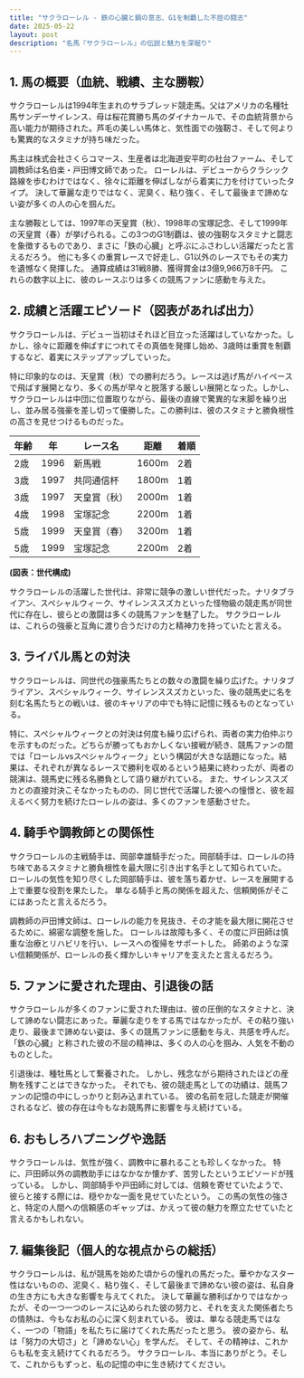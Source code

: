 ```yaml
---
title: "サクラローレル - 鉄の心臓と鋼の意志、G1を制覇した不屈の闘志"
date: 2025-05-22
layout: post
description: "名馬『サクラローレル』の伝説と魅力を深堀り"
---
```


## 1. 馬の概要（血統、戦績、主な勝鞍）

サクラローレルは1994年生まれのサラブレッド競走馬。父はアメリカの名種牡馬サンデーサイレンス、母は桜花賞勝ち馬のダイナカールで、その血統背景から高い能力が期待された。芦毛の美しい馬体と、気性面での強靭さ、そして何よりも驚異的なスタミナが持ち味だった。

馬主は株式会社さくらコマース、生産者は北海道安平町の社台ファーム、そして調教師は名伯楽・戸田博文師であった。  ローレルは、デビューからクラシック路線を歩むわけではなく、徐々に距離を伸ばしながら着実に力を付けていったタイプ。  決して華麗な走りではなく、泥臭く、粘り強く、そして最後まで諦めない姿が多くの人の心を掴んだ。

主な勝鞍としては、1997年の天皇賞（秋）、1998年の宝塚記念、そして1999年の天皇賞（春）が挙げられる。この3つのG1制覇は、彼の強靭なスタミナと闘志を象徴するものであり、まさに「鉄の心臓」と呼ぶにふさわしい活躍だったと言えるだろう。  他にも多くの重賞レースで好走し、G1以外のレースでもその実力を遺憾なく発揮した。  通算成績は31戦8勝、獲得賞金は3億9,966万8千円。  これらの数字以上に、彼のレースぶりは多くの競馬ファンに感動を与えた。


## 2. 成績と活躍エピソード（図表があれば出力）

サクラローレルは、デビュー当初はそれほど目立った活躍はしていなかった。しかし、徐々に距離を伸ばすにつれてその真価を発揮し始め、3歳時は重賞を制覇するなど、着実にステップアップしていった。

特に印象的なのは、天皇賞（秋）での勝利だろう。レースは逃げ馬がハイペースで飛ばす展開となり、多くの馬が早々と脱落する厳しい展開となった。しかし、サクラローレルは中団に位置取りながら、最後の直線で驚異的な末脚を繰り出し、並み居る強豪を差し切って優勝した。この勝利は、彼のスタミナと勝負根性の高さを見せつけるものだった。

| 年齢 | 年 | レース名 | 距離 | 着順 |
|---|---|---|---|---|
| 2歳 | 1996 | 新馬戦 | 1600m | 2着 |
| 3歳 | 1997 | 共同通信杯 | 1800m | 1着 |
| 3歳 | 1997 | 天皇賞（秋） | 2000m | 1着 |
| 4歳 | 1998 | 宝塚記念 | 2200m | 1着 |
| 5歳 | 1999 | 天皇賞（春） | 3200m | 1着 |
| 5歳 | 1999 | 宝塚記念 | 2200m | 2着 |


**(図表：世代構成)**

サクラローレルの活躍した世代は、非常に競争の激しい世代だった。ナリタブライアン、スペシャルウィーク、サイレンススズカといった怪物級の競走馬が同世代に存在し、彼らとの激闘は多くの競馬ファンを魅了した。 サクラローレルは、これらの強豪と互角に渡り合うだけの力と精神力を持っていたと言える。


## 3. ライバル馬との対決

サクラローレルは、同世代の強豪馬たちとの数々の激闘を繰り広げた。ナリタブライアン、スペシャルウィーク、サイレンススズカといった、後の競馬史に名を刻む名馬たちとの戦いは、彼のキャリアの中でも特に記憶に残るものとなっている。

特に、スペシャルウィークとの対決は何度も繰り広げられ、両者の実力伯仲ぶりを示すものだった。どちらが勝ってもおかしくない接戦が続き、競馬ファンの間では「ローレルvsスペシャルウィーク」という構図が大きな話題になった。結果は、それぞれが異なるレースで勝利を収めるという結果に終わったが、両者の競演は、競馬史に残る名勝負として語り継がれている。  また、サイレンススズカとの直接対決こそなかったものの、同じ世代で活躍した彼への憧憬と、彼を超えるべく努力を続けたローレルの姿は、多くのファンを感動させた。


## 4. 騎手や調教師との関係性

サクラローレルの主戦騎手は、岡部幸雄騎手だった。岡部騎手は、ローレルの持ち味であるスタミナと勝負根性を最大限に引き出す名手として知られていた。  ローレルの気性を知り尽くした岡部騎手は、彼を落ち着かせ、レースを展開する上で重要な役割を果たした。  単なる騎手と馬の関係を超えた、信頼関係がそこにはあったと言えるだろう。

調教師の戸田博文師は、ローレルの能力を見抜き、その才能を最大限に開花させるために、綿密な調整を施した。  ローレルは故障も多く、その度に戸田師は慎重な治療とリハビリを行い、レースへの復帰をサポートした。  師弟のような深い信頼関係が、ローレルの長く輝かしいキャリアを支えたと言えるだろう。


## 5. ファンに愛された理由、引退後の話

サクラローレルが多くのファンに愛された理由は、彼の圧倒的なスタミナと、決して諦めない闘志にあった。華麗な走りをする馬ではなかったが、その粘り強い走り、最後まで諦めない姿は、多くの競馬ファンに感動を与え、共感を呼んだ。  「鉄の心臓」と称された彼の不屈の精神は、多くの人の心を掴み、人気を不動のものとした。

引退後は、種牡馬として繋養された。  しかし、残念ながら期待されたほどの産駒を残すことはできなかった。  それでも、彼の競走馬としての功績は、競馬ファンの記憶の中にしっかりと刻み込まれている。  彼の名前を冠した競走が開催されるなど、彼の存在は今もなお競馬界に影響を与え続けている。


## 6. おもしろハプニングや逸話

サクラローレルは、気性が強く、調教中に暴れることも珍しくなかった。  特に、戸田師以外の調教助手にはなかなか懐かず、苦労したというエピソードが残っている。  しかし、岡部騎手や戸田師に対しては、信頼を寄せていたようで、彼らと接する際には、穏やかな一面を見せていたという。  この馬の気性の強さと、特定の人間への信頼感のギャップは、かえって彼の魅力を際立たせていたと言えるかもしれない。


## 7. 編集後記（個人的な視点からの総括）

サクラローレルは、私が競馬を始めた頃からの憧れの馬だった。華やかなスター性はないものの、泥臭く、粘り強く、そして最後まで諦めない彼の姿は、私自身の生き方にも大きな影響を与えてくれた。  決して華麗な勝利ばかりではなかったが、その一つ一つのレースに込められた彼の努力と、それを支えた関係者たちの情熱は、今もなお私の心に深く刻まれている。  彼は、単なる競走馬ではなく、一つの「物語」を私たちに届けてくれた馬だったと思う。  彼の姿から、私は「努力の大切さ」と「諦めない心」を学んだ。  そして、その精神は、これからも私を支え続けてくれるだろう。  サクラローレル、本当にありがとう。そして、これからもずっと、私の記憶の中に生き続けてください。
